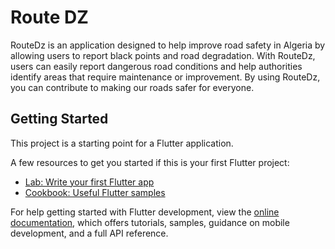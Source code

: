 # Route DZ

RouteDz is an application designed to help improve road safety in Algeria by allowing users to report black points and road degradation. With RouteDz, users can easily report dangerous road conditions and help authorities identify areas that require maintenance or improvement. By using RouteDz, you can contribute to making our roads safer for everyone.

## Getting Started

This project is a starting point for a Flutter application.

A few resources to get you started if this is your first Flutter project:

- [Lab: Write your first Flutter app](https://docs.flutter.dev/get-started/codelab)
- [Cookbook: Useful Flutter samples](https://docs.flutter.dev/cookbook)

For help getting started with Flutter development, view the
[online documentation](https://docs.flutter.dev/), which offers tutorials,
samples, guidance on mobile development, and a full API reference.
